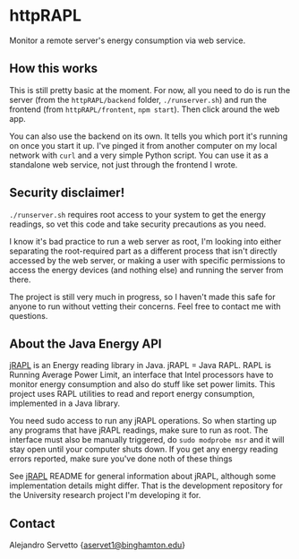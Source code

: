 # httpRAPL
Monitor a remote server's energy consumption via web service.

## How this works
This is still pretty basic at the moment. For now, all you need to do is run the server (from the `httpRAPL/backend` folder,
`./runserver.sh`) and run the frontend (from `httpRAPL/frontent`, `npm start`). Then click around the web app.

You can also use the backend on its own. It tells you which port it's running on once you start it up. I've pinged it from another computer on
my local network with `curl` and a very simple Python script. You can use it as a standalone web service, not just through the frontend I wrote.

## Security disclaimer!
`./runserver.sh` requires root access to your system to get the energy readings, so vet this code and take security precautions as you need.

I know it's bad practice to run a web server as root, I'm looking into either separating the root-required part as a different process that isn't
directly accessed by the web server, or making a user with specific permissions to access the energy devices (and nothing else) and running the
server from there.

The project is still very much in progress, so I haven't made this safe for anyone to run without vetting their concerns. Feel free to contact me with questions.

## About the Java Energy API
[jRAPL](https://github.com/aservet1/jRAPL) is an Energy reading library in Java. jRAPL = Java RAPL. RAPL is Running Average Power Limit,
an interface that Intel processors have to monitor energy consumption and also do stuff like set power limits. This project uses RAPL
utilities to read and report energy consumption, implemented in a Java library.

You need sudo access to run any jRAPL operations. So when starting up any programs that have jRAPL readings, make sure to run as root. The interface must
also be manually triggered, do `sudo modprobe msr` and it will stay open until your computer shuts down. If you get any energy reading errors reported,
make sure you've done noth of these things

See [jRAPL](https://github.com/aservet1/jRAPL) README for general information about jRAPL, although some implementation details might differ. That is the 
development repository for the University research project I'm developing it for.

## Contact
Alejandro Servetto {aservet1@binghamton.edu}
